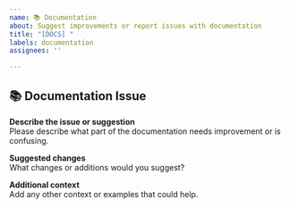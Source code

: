 ```yaml
---
name: 📚 Documentation
about: Suggest improvements or report issues with documentation
title: "[DOCS] "
labels: documentation
assignees: ''

---
```


## 📚 Documentation Issue

**Describe the issue or suggestion**  
Please describe what part of the documentation needs improvement or is confusing.

**Suggested changes**  
What changes or additions would you suggest?

**Additional context**  
Add any other context or examples that could help.

